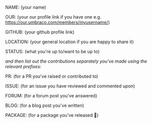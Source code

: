 NAME: (your name)

OUR: (your our profile link if you have one e.g. https://our.umbraco.com/members/myusername/)

GITHUB: (your github profile link)

LOCATION: (your general location if you are happy to share it)

STATUS: (what you're up to/want to be up to)

_and then list out the contributions separately you've made using the relevant prefixes:_

PR: (for a PR you've raised or contributed to)

ISSUE: (for an issue you have reviewed and commented upon)

FORUM: (for a forum post you've answered)

BLOG: (for a blog post you've written)

PACKAGE: (for a package you've released 🎉)
